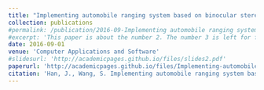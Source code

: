 ```yaml
---
title: "Implementing automobile ranging system based on binocular stereo-vision technology"
collection: publications
#permalink: /publication/2016-09-Implementing automobile ranging system based on binocular stereo-vision technology
#excerpt: 'This paper is about the number 2. The number 3 is left for future work.'
date: 2016-09-01
venue: 'Computer Applications and Software'
#slidesurl: 'http://academicpages.github.io/files/slides2.pdf'
paperurl: 'http://academicpages.github.io/files/Implementing-automobile-ranging-system-based-on-binocular-stereo-vision-technology.pdf'
citation: 'Han, J., Wang, S. Implementing automobile ranging system based on binocular stereo-vision technology. Computer Applications and Software, 2016 (09).'
---
```


